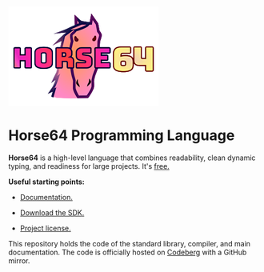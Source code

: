 
![Horse64 Title Logo](logo/logo-readme.png)


Horse64 Programming Language
============================

**Horse64** is a high-level language that combines readability, clean dynamic
typing, and readiness for large projects. It's [free.](
https://horse64.org/download)

**Useful starting points:**

- [Documentation.](https://horse64.org/docs/Welcome)

- [Download the SDK.](https://horse64.org/download)

- [Project license.](LICENSE.md)

This repository holds the code of the standard library, compiler,
and main documentation. The code is officially hosted on [Codeberg](
https://codeberg.org/Horse64/core.horse64.org) with a GitHub mirror.

